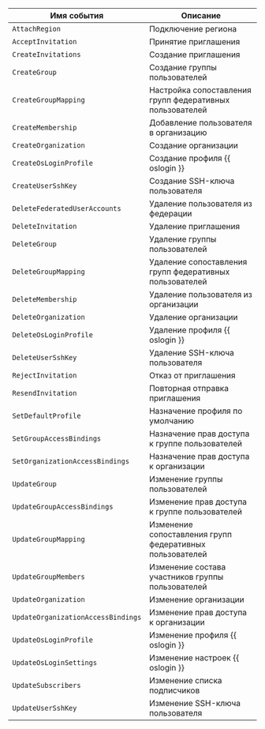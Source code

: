 Имя события | Описание
--- | ---
`AttachRegion` | Подключение региона
`AcceptInvitation` | Принятие приглашения
`CreateInvitations` | Создание приглашения
`CreateGroup` | Создание группы пользователей
`CreateGroupMapping` | Настройка сопоставления групп федеративных пользователей
`CreateMembership` | Добавление пользователя в организацию
`CreateOrganization` | Создание организации
`CreateOsLoginProfile` | Создание профиля {{ oslogin }}
`CreateUserSshKey` | Создание SSH-ключа пользователя
`DeleteFederatedUserAccounts` | Удаление пользователя из федерации
`DeleteInvitation` | Удаление приглашения
`DeleteGroup` | Удаление группы пользователей
`DeleteGroupMapping` | Удаление сопоставления групп федеративных пользователей
`DeleteMembership` | Удаление пользователя из организации
`DeleteOrganization` | Удаление организации
`DeleteOsLoginProfile` | Удаление профиля {{ oslogin }}
`DeleteUserSshKey` | Удаление SSH-ключа пользователя
`RejectInvitation` | Отказ от приглашения
`ResendInvitation` | Повторная отправка приглашения
`SetDefaultProfile` | Назначение профиля по умолчанию
`SetGroupAccessBindings` | Назначение прав доступа к группе пользователей
`SetOrganizationAccessBindings` | Назначение прав доступа к организации
`UpdateGroup` | Изменение группы пользователей
`UpdateGroupAccessBindings` | Изменение прав доступа к группе пользователей
`UpdateGroupMapping` | Изменение сопоставления групп федеративных пользователей
`UpdateGroupMembers` | Изменение состава участников группы пользователей
`UpdateOrganization` | Изменение организации
`UpdateOrganizationAccessBindings` | Изменение прав доступа к организации
`UpdateOsLoginProfile` | Изменение профиля {{ oslogin }}
`UpdateOsLoginSettings` | Изменение настроек {{ oslogin }}
`UpdateSubscribers` | Изменение списка подписчиков
`UpdateUserSshKey` | Изменение SSH-ключа пользователя